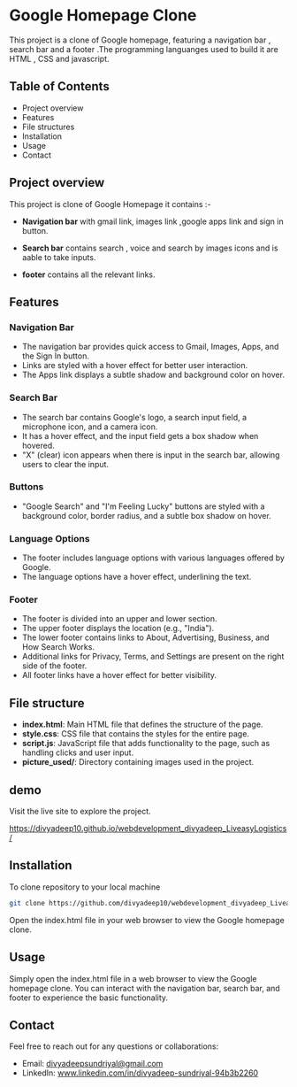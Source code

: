 
# Google Homepage Clone

This project is a clone of Google homepage, featuring a navigation bar , search bar and a footer .The programming languanges used to build it are HTML , CSS and javascript.


## Table of Contents

- Project overview
- Features
- File structures
- Installation
- Usage
- Contact


## Project overview

This project is clone of Google Homepage it contains :-

- **Navigation bar** with gmail link, images link ,google apps link  and sign in button.

- **Search bar** contains search , voice and search by images icons and is aable to take inputs. 

- **footer** contains all the relevant links.


## Features

### Navigation Bar
- The navigation bar provides quick access to Gmail, Images, Apps, and the Sign In button.
- Links are styled with a hover effect for better user interaction.
- The Apps link displays a subtle shadow and background color on hover.

### Search Bar
- The search bar contains Google's logo, a search input field, a microphone icon, and a camera icon.
- It has a hover effect, and the input field gets a box shadow when hovered.
- "X" (clear) icon appears when there is input in the search bar, allowing users to clear the input.

### Buttons
- "Google Search" and "I'm Feeling Lucky" buttons are styled with a background color, border radius, and a subtle box shadow on hover.

### Language Options
- The footer includes language options with various languages offered by Google.
- The language options have a hover effect, underlining the text.

### Footer
- The footer is divided into an upper and lower section.
- The upper footer displays the location (e.g., "India").
- The lower footer contains links to About, Advertising, Business, and How Search Works.
- Additional links for Privacy, Terms, and Settings are present on the right side of the footer.
- All footer links have a hover effect for better visibility.
## File structure

- **index.html**: Main HTML file that defines the structure of the page.
- **style.css**: CSS file that contains the styles for the entire page.
- **script.js**: JavaScript file that adds functionality to the page, such as handling clicks and user input.
- **picture_used/**: Directory containing images used in the project.
## demo

Visit the live site to explore the project.

https://divyadeep10.github.io/webdevelopment_divyadeep_LiveasyLogistics/
## Installation

To clone repository to your local machine

```bash
git clone https://github.com/divyadeep10/webdevelopment_divyadeep_LiveasyLogistics.git

```
Open the index.html file in your web browser to view the Google homepage clone.
## Usage

Simply open the index.html file in a web browser to view the Google homepage clone. You can interact with the navigation bar, search bar, and footer to experience the basic functionality.
## Contact

Feel free to reach out for any questions or collaborations:
- Email: divyadeepsundriyal@gmail.com
- LinkedIn: www.linkedin.com/in/divyadeep-sundriyal-94b3b2260